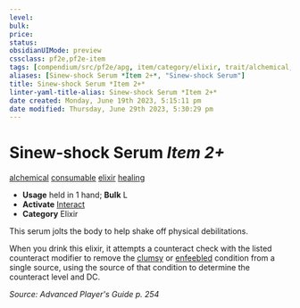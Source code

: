 ```yaml
---
level:
bulk:
price:
status:
obsidianUIMode: preview
cssclass: pf2e,pf2e-item
tags: [compendium/src/pf2e/apg, item/category/elixir, trait/alchemical, trait/consumable, trait/elixir, trait/healing]
aliases: [Sinew-shock Serum *Item 2+*, "Sinew-shock Serum"]
title: Sinew-shock Serum *Item 2+*
linter-yaml-title-alias: Sinew-shock Serum *Item 2+*
date created: Monday, June 19th 2023, 5:15:11 pm
date modified: Thursday, June 29th 2023, 5:30:29 pm
---
```


# Sinew-shock Serum *Item 2+*

[alchemical](rules/traits/alchemical.md) [consumable](rules/traits/consumable.md) [elixir](rules/traits/elixir.md) [healing](rules/traits/healing.md)  

- **Usage** held in 1 hand; **Bulk** L
- **Activate** [Interact](rules/actions/interact.md)
- **Category** Elixir

This serum jolts the body to help shake off physical debilitations.

When you drink this elixir, it attempts a counteract check with the listed counteract modifier to remove the [clumsy](rules/conditions.md#Clumsy) or [enfeebled](rules/conditions.md#Enfeebled) condition from a single source, using the source of that condition to determine the counteract level and DC.

*Source: Advanced Player's Guide p. 254*
